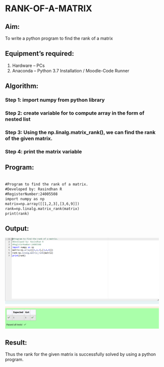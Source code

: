 # RANK-OF-A-MATRIX
## Aim:
To write a python program to find the rank of a matrix
## Equipment’s required:
1. 	Hardware – PCs
2. 	Anaconda – Python 3.7 Installation / Moodle-Code Runner
## Algorithm:
### Step 1: import numpy from python library
### Step 2: create variable for to compute array in the form of nested list
### Step 3: Using the np.linalg.matrix_rank(), we can find the rank of the given matrix.
### Step 4: print the matrix variable
## Program:
```

#Program to find the rank of a matrix.
#Developed by: Rasindhan R
#RegisterNumber:24005508
import numpy as np
matrix=np.array([[1,2,3],[3,6,9]])
rank=np.linalg.matrix_rank(matrix)
print(rank)

```
## Output:
![output](1.png)
## Result:
Thus the rank for the given matrix is successfully solved by  using a python program.

